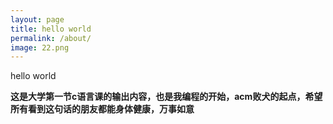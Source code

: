 ```yaml
---
layout: page
title: hello world
permalink: /about/
image: 22.png
---
```


hello world

**这是大学第一节c语言课的输出内容，也是我编程的开始，acm败犬的起点，希望所有看到这句话的朋友都能身体健康，万事如意**
